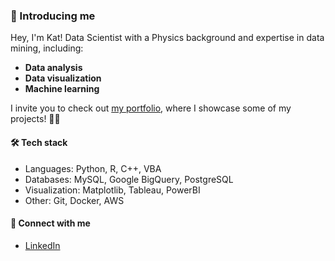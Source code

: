 ### 👋 Introducing me

Hey, I'm Kat! Data Scientist with a Physics background and expertise in data mining, including:
- **Data analysis**
- **Data visualization**
- **Machine learning**

I invite you to check out [my portfolio](https://github.com/ekaterinahs/portfolio/blob/main/README.md), where I showcase some of my projects! 🚀🎨

#### 🛠️ Tech stack
- Languages: Python, R, C++, VBA
- Databases: MySQL, Google BigQuery, PostgreSQL
- Visualization: Matplotlib, Tableau, PowerBI
- Other: Git, Docker, AWS

#### 🤝 Connect with me
- [LinkedIn](https://www.linkedin.com/in/ekaterinahs)

<!---
ekaterinats/ekaterinats is a ✨ special ✨ repository because its `README.md` (this file) appears on your GitHub profile.
You can click the Preview link to take a look at your changes.
--->
